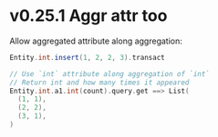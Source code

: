 # v0.25.1 Aggr attr too

Allow aggregated attribute along aggregation: 

```scala
Entity.int.insert(1, 2, 2, 3).transact

// Use `int` attribute along aggregation of `int`
// Return int and how many times it appeared 
Entity.int.a1.int(count).query.get ==> List(
  (1, 1),
  (2, 2),
  (3, 1),
)
```
